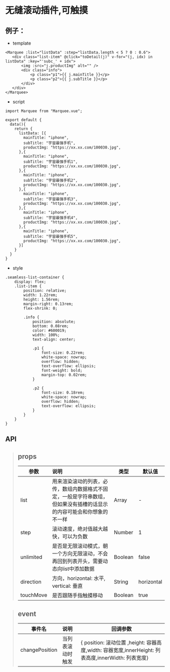 # 无缝滚动插件,可触摸

## 例子：

* template
 ```
<Marquee :list="listData" :step="listData.length < 5 ? 0 : 0.6">
    <div class="list-item" @click="toDetail(j)" v-for="(j, idx) in listData" :key="'subc_' + idx">
        <img :src="j.productImg" alt="" />
        <div class="info">
            <p class="p1">{{ j.mainTitle }}</p>
            <p class="p2">{{ j.subTitle }}</p>
        </div>
    </div>
</Marquee>
 ```

* script

```
import Marquee from "Marquee.vue";
```

```
export default {
  data(){
    return {
      listData: [{
		mainTitle: "iphone",
		subTitle: "宇宙最强手机",
		productImg: "https://xx.xx.com/100030.jpg",
      },{
		mainTitle: "iphone",
		subTitle: "宇宙最强手机1",
		productImg: "https://xx.xx.com/100030.jpg",
      },{
		mainTitle: "iphone",
		subTitle: "宇宙最强手机2",
		productImg: "https://xx.xx.com/100030.jpg",
      },{
		mainTitle: "iphone",
		subTitle: "宇宙最强手机3",
		productImg: "https://xx.xx.com/100030.jpg",
      },{
		mainTitle: "iphone",
		subTitle: "宇宙最强手机4",
		productImg: "https://xx.xx.com/100030.jpg",
      },{
		mainTitle: "iphone",
		subTitle: "宇宙最强手机5",
		productImg: "https://xx.xx.com/100030.jpg",
      }]
    }
  }
}
```
 
* style

```
.seamless-list-container {
    display: flex;
    .list-item {
        position: relative;
        width: 1.22rem;
        height: 1.56rem;
        margin-right: 0.13rem;
        flex-shrink: 0;

        .info {
            position: absolute;
            bottom: 0.08rem;
            color: #600019;
            width: 100%;
            text-align: center;

            .p1 {
                font-size: 0.22rem;
                white-space: nowrap;
                overflow: hidden;
                text-overflow: ellipsis;
                font-weight: bold;
                margin-top: 0.02rem;
            }

            .p2 {
                font-size: 0.18rem;
                white-space: nowrap;
                overflow: hidden;
                text-overflow: ellipsis;
            }
        }
    }
}
```

## API

> **props**
>---
>| 参数 | 说明 | 类型 | 默认值 |
>|-----|:------|------|-------|
>| list | 用来渲染滚动的列表，必传，数组内数据格式不固定，一般是字符串数组，但如果没有插槽的话显示的内容可能会和你想象的不一样 | Array | - |
>| step | 滚动速度，绝对值越大越快，可以为负数 | Number | 1 | 
>| unlimited | 是否是无限滚动模式，朝一个方向无限滚动，不会再回到列表开头，需要动态向list中添加数据 | Boolean | false | 
>| direction | 方向，horizontal: 水平, vertical: 垂直 | String | horizontal | 
>| touchMove | 是否跟随手指触摸移动 | Boolean | true | 

> **event**
>---
>| 事件名 | 说明 | 回调参数 |
>|-----|:------|-------|
>| changePosition | 当列表滚动时触发 |  { position: 滚动位置 ,height: 容器高度,width: 容器宽度,innerHeight: 列表高度,innerWidth: 列表宽度}  |


